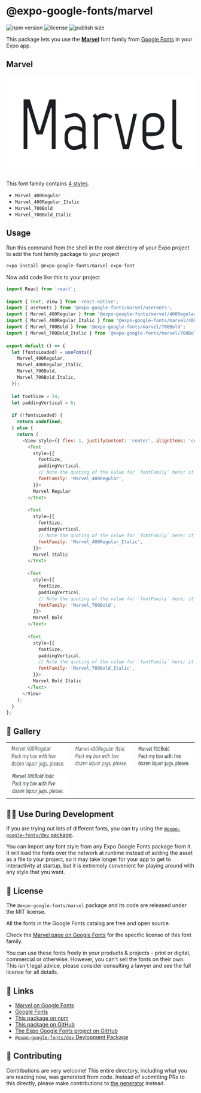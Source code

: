 # @expo-google-fonts/marvel

![npm version](https://flat.badgen.net/npm/v/@expo-google-fonts/marvel)
![license](https://flat.badgen.net/github/license/expo/google-fonts)
![publish size](https://flat.badgen.net/packagephobia/install/@expo-google-fonts/marvel)

This package lets you use the [**Marvel**](https://fonts.google.com/specimen/Marvel) font family from [Google Fonts](https://fonts.google.com/) in your Expo app.

## Marvel

![Marvel](./font-family.png)

This font family contains [4 styles](#-gallery).

- `Marvel_400Regular`
- `Marvel_400Regular_Italic`
- `Marvel_700Bold`
- `Marvel_700Bold_Italic`

## Usage

Run this command from the shell in the root directory of your Expo project to add the font family package to your project
```sh
expo install @expo-google-fonts/marvel expo-font
```

Now add code like this to your project
```js
import React from 'react';

import { Text, View } from 'react-native';
import { useFonts } from '@expo-google-fonts/marvel/useFonts';
import { Marvel_400Regular } from '@expo-google-fonts/marvel/400Regular';
import { Marvel_400Regular_Italic } from '@expo-google-fonts/marvel/400Regular_Italic';
import { Marvel_700Bold } from '@expo-google-fonts/marvel/700Bold';
import { Marvel_700Bold_Italic } from '@expo-google-fonts/marvel/700Bold_Italic';

export default () => {
  let [fontsLoaded] = useFonts({
    Marvel_400Regular,
    Marvel_400Regular_Italic,
    Marvel_700Bold,
    Marvel_700Bold_Italic,
  });

  let fontSize = 24;
  let paddingVertical = 6;

  if (!fontsLoaded) {
    return undefined;
  } else {
    return (
      <View style={{ flex: 1, justifyContent: 'center', alignItems: 'center' }}>
        <Text
          style={{
            fontSize,
            paddingVertical,
            // Note the quoting of the value for `fontFamily` here; it expects a string!
            fontFamily: 'Marvel_400Regular',
          }}>
          Marvel Regular
        </Text>

        <Text
          style={{
            fontSize,
            paddingVertical,
            // Note the quoting of the value for `fontFamily` here; it expects a string!
            fontFamily: 'Marvel_400Regular_Italic',
          }}>
          Marvel Italic
        </Text>

        <Text
          style={{
            fontSize,
            paddingVertical,
            // Note the quoting of the value for `fontFamily` here; it expects a string!
            fontFamily: 'Marvel_700Bold',
          }}>
          Marvel Bold
        </Text>

        <Text
          style={{
            fontSize,
            paddingVertical,
            // Note the quoting of the value for `fontFamily` here; it expects a string!
            fontFamily: 'Marvel_700Bold_Italic',
          }}>
          Marvel Bold Italic
        </Text>
      </View>
    );
  }
};

```

## 🔡 Gallery


||||
|-|-|-|
|![Marvel_400Regular](.//400Regular/Marvel_400Regular.ttf.png)|![Marvel_400Regular_Italic](.//400Regular_Italic/Marvel_400Regular_Italic.ttf.png)|![Marvel_700Bold](.//700Bold/Marvel_700Bold.ttf.png)||
|![Marvel_700Bold_Italic](.//700Bold_Italic/Marvel_700Bold_Italic.ttf.png)||||


## 👩‍💻 Use During Development

If you are trying out lots of different fonts, you can try using the [`@expo-google-fonts/dev` package](https://github.com/expo/google-fonts/tree/master/font-packages/dev#readme).

You can import *any* font style from any Expo Google Fonts package from it. It will load the fonts
over the network at runtime instead of adding the asset as a file to your project, so it may take longer
for your app to get to interactivity at startup, but it is extremely convenient
for playing around with any style that you want.

## 📖 License

The `@expo-google-fonts/marvel` package and its code are released under the MIT license.

All the fonts in the Google Fonts catalog are free and open source.

Check the [Marvel page on Google Fonts](https://fonts.google.com/specimen/Marvel) for the specific license of this font family.

You can use these fonts freely in your products & projects - print or digital, commercial or otherwise. However, you can't sell the fonts on their own. This isn't legal advice, please consider consulting a lawyer and see the full license for all details.

## 🔗 Links

- [Marvel on Google Fonts](https://fonts.google.com/specimen/Marvel)
- [Google Fonts](https://fonts.google.com/)
- [This package on npm](https://www.npmjs.com/package/@expo-google-fonts/marvel)
- [This package on GitHub](https://github.com/expo/google-fonts/tree/master/font-packages/marvel)
- [The Expo Google Fonts project on GitHub](https://github.com/expo/google-fonts)
- [`@expo-google-fonts/dev` Devlopment Package](https://github.com/expo/google-fonts/tree/master/font-packages/dev)

## 🤝 Contributing

Contributions are very welcome! This entire directory, including what you are reading now, was generated from code. Instead of submitting PRs to this directly, please make contributions to [the generator](https://github.com/expo/google-fonts/tree/master/packages/generator) instead.
